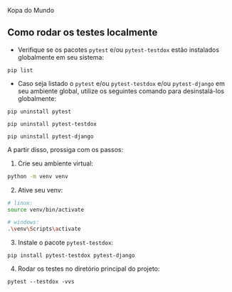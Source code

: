 Kopa do Mundo

## Como rodar os testes localmente

- Verifique se os pacotes `pytest` e/ou `pytest-testdox` estão instalados globalmente em seu sistema:
```shell
pip list
```
- Caso seja listado o `pytest` e/ou `pytest-testdox` e/ou `pytest-django` em seu ambiente global, utilize os seguintes comando para desinstalá-los globalmente:
```shell
pip uninstall pytest
```

```shell
pip uninstall pytest-testdox
```

```shell
pip uninstall pytest-django
```

A partir disso, prossiga com os passos:

1. Crie seu ambiente virtual:
```bash
python -m venv venv
```

2. Ative seu venv:
```bash
# linux:
source venv/bin/activate

# windows:
.\venv\Scripts\activate
```

3. Instale o pacote `pytest-testdox`:
```shell
pip install pytest-testdox pytest-django
```

4. Rodar os testes no diretório principal do projeto:
```shell
pytest --testdox -vvs
```


